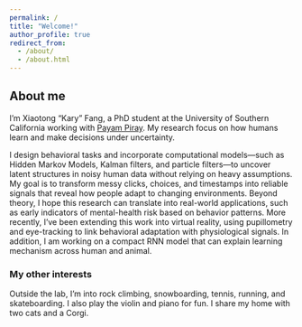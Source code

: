```yaml
---
permalink: /
title: "Welcome!"
author_profile: true
redirect_from: 
  - /about/
  - /about.html
---
```

## About me
I’m Xiaotong “Kary” Fang, a PhD student at the University of Southern California working with [Payam Piray](https://www.piraylab.com/). My research focus on how humans learn and make decisions under uncertainty. 

I design behavioral tasks and incorporate computational models—such as Hidden Markov Models, Kalman filters, and particle filters—to uncover latent structures in noisy human data without relying on heavy assumptions. My goal is to transform messy clicks, choices, and timestamps into reliable signals that reveal how people adapt to changing environments. Beyond theory, I hope this research can translate into real-world applications, such as early indicators of mental-health risk based on behavior patterns. More recently, I’ve been extending this work into virtual reality, using pupillometry and eye-tracking to link behavioral adaptation with physiological signals. In addition, I am working on a compact RNN model that can explain learning mechanism across human and animal.

### My other interests
Outside the lab, I’m into rock climbing, snowboarding, tennis, running, and skateboarding. I also play the violin and piano for fun. I share my home with two cats and a Corgi.
